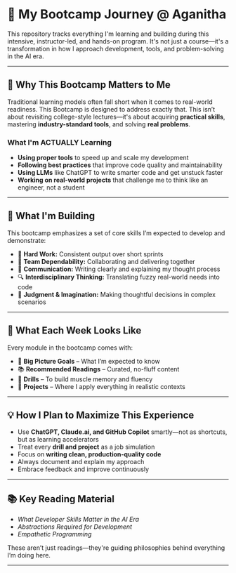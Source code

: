 # 🚀 My Bootcamp Journey @ Aganitha

 This repository tracks everything I'm learning and building during this intensive, instructor-led, and hands-on program. It's not just a course—it's a transformation in how I approach development, tools, and problem-solving in the AI era.

---

## 🧠 Why This Bootcamp Matters to Me

Traditional learning models often fall short when it comes to real-world readiness. This Bootcamp is designed to address exactly that. This isn’t about revisiting college-style lectures—it's about acquiring **practical skills**, mastering **industry-standard tools**, and solving **real problems**.


### What I'm ACTUALLY Learning

- **Using proper tools** to speed up and scale my development
- **Following best practices** that improve code quality and maintainability
- **Using LLMs** like ChatGPT to write smarter code and get unstuck faster
- **Working on real-world projects** that challenge me to think like an engineer, not a student

---

## 💼 What I'm Building

This bootcamp emphasizes a set of core skills I’m expected to develop and demonstrate:

- 🚀 **Hard Work:** Consistent output over short sprints  
- 🤝 **Team Dependability:** Collaborating and delivering together  
- 💬 **Communication:** Writing clearly and explaining my thought process  
- 🔍 **Interdisciplinary Thinking:** Translating fuzzy real-world needs into code  
- 🧠 **Judgment & Imagination:** Making thoughtful decisions in complex scenarios  

---

## 📘 What Each Week Looks Like

Every module in the bootcamp comes with:

- 🎯 **Big Picture Goals** – What I’m expected to know  
- 📚 **Recommended Readings** – Curated, no-fluff content  
- 💪 **Drills** – To build muscle memory and fluency  
- 🧪 **Projects** – Where I apply everything in realistic contexts  

---

## 💡 How I Plan to Maximize This Experience

- Use **ChatGPT, Claude.ai, and GitHub Copilot** smartly—not as shortcuts, but as learning accelerators  
- Treat every **drill and project** as a job simulation  
- Focus on **writing clean, production-quality code**  
- Always document and explain my approach  
- Embrace feedback and improve continuously  

---

## 📚 Key Reading Material

- *What Developer Skills Matter in the AI Era*  
- *Abstractions Required for Development*  
- *Empathetic Programming*

These aren’t just readings—they're guiding philosophies behind everything I’m doing here.

---

